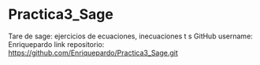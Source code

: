 # Practica3_Sage
Tare de sage: ejercicios de ecuaciones, inecuaciones t s
GitHub username: Enriquepardo 
link repositorio: https://github.com/Enriquepardo/Practica3_Sage.git
